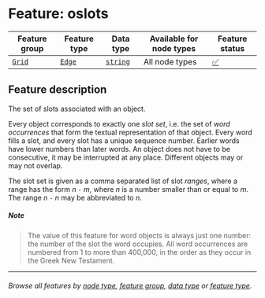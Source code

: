 # Feature: oslots <a name="start"></a>

Feature group | Feature type |  Data type | Available for node types | Feature status
---  | --- | --- | --- | ---
[`Grid`](featuresbygroup.md#grid-features) | [`Edge`](featuresbyfeaturetype.md#edge-features) | [`string`](featuresbydatatype.md#string-datatype)  | All node types | [✅](featuresbystatus.md#Trustworthy "Trustworthy")


## Feature description 

The set of slots associated with an object.

Every object corresponds to exactly one *slot set*,
i.e. the set of *word occurrences* that form the textual representation of that object.
Every word fills a slot, and every slot has a unique sequence number.
Earlier words have lower numbers than later words.
An object does not have to be consecutive, it may be interrupted at any place.
Different objects may or may not overlap.

The slot set is given as a comma separated list of slot *ranges*, where a range has the form *n* `-` *m*,
where *n* is a number smaller than or equal to *m*. The range *n* `-` *n* may be abbreviated to *n*.

##### Note

> The value of this feature for word objects is always just one number: the number of the slot the word occupies.
All word occurrences are numbered from 1 to more than 400,000, in the order as they occur in the Greek New Testament.

---
###### *Browse all features by [node type](featuresbynodetype.md#start), [feature group](featuresbygroup.md#start), [data type](featuresbydatatype.md#start)  or [feature type](featuresbyfeaturetype.md#start).*
